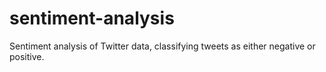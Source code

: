 # sentiment-analysis
Sentiment analysis of Twitter data, classifying tweets as either negative or positive.


